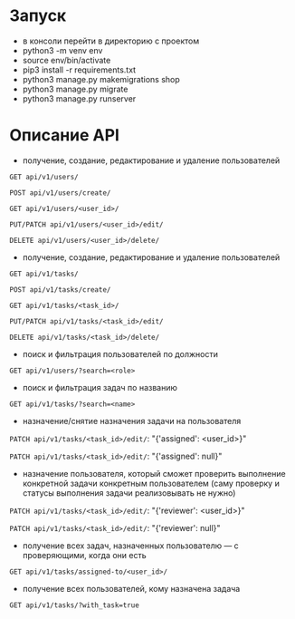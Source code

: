 # Запуск
- в консоли перейти в директорию с проектом
- python3 -m venv env
- source env/bin/activate
- pip3 install -r requirements.txt
- python3 manage.py makemigrations shop
- python3 manage.py migrate
- python3 manage.py runserver

# Описание API

- получение, создание, редактирование и удаление пользователей

`GET api/v1/users/`

`POST api/v1/users/create/`

`GET api/v1/users/<user_id>/`

`PUT/PATCH api/v1/users/<user_id>/edit/`

`DELETE api/v1/users/<user_id>/delete/`
- получение, создание, редактирование и удаление пользователей

`GET api/v1/tasks/`

`POST api/v1/tasks/create/`

`GET api/v1/tasks/<task_id>/`

`PUT/PATCH api/v1/tasks/<task_id>/edit/`

`DELETE api/v1/tasks/<task_id>/delete/`
- поиск и фильтрация пользователей по должности

`GET api/v1/users/?search=<role>`

- поиск и фильтрация задач по названию

`GET api/v1/tasks/?search=<name>`

- назначение/снятие назначения задачи на пользователя

`PATCH api/v1/tasks/<task_id>/edit/`: "{'assigned': <user_id>}"

`PATCH api/v1/tasks/<task_id>/edit/`: "{'assigned': null}"

- назначение пользователя, который сможет проверить выполнение конкретной задачи конкретным пользователем (саму проверку и статусы выполнения задачи реализовывать не нужно)

`PATCH api/v1/tasks/<task_id>/edit/`: "{'reviewer': <user_id>}"

`PATCH api/v1/tasks/<task_id>/edit/`: "{'reviewer': null}"

- получение всех задач, назначенных пользователю — с проверяющими, когда они есть

`GET api/v1/tasks/assigned-to/<user_id>/`

- получение всех пользователей, кому назначена задача

`GET api/v1/tasks/?with_task=true`

